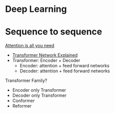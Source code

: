 # Deep Learning

# Sequence to sequence
[Attention is all you need](https://arxiv.org/abs/1706.03762)
- [Transformer Network Explained](https://www.youtube.com/watch?v=TQQlZhbC5ps)
- Transformer: Encoder + Decoder
  - Encoder: attention + feed forward networks
  - Decoder: attention + feed forward networks

Transformer Family?
- Encoder only Transformer
- Decoder only Transformer
- Conformer
- Reformer


